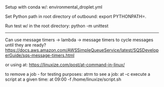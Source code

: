 Setup with conda w/:
environmental_droplet.yml

Set Python path in root directory of outbound:
export PYTHONPATH=.

Run test w/ in the root directory:
python -m unittest


____
Can use message timers -> lambda -> message timers to cycle messages until they are ready?
https://docs.aws.amazon.com/AWSSimpleQueueService/latest/SQSDeveloperGuide/sqs-message-timers.html


or using at:
https://linuxize.com/post/at-command-in-linux/

to remove a job - for testing purposes: atrm <job number>
to see a job: at -c <job number>
execute a script at a given time: at 09:00 -f /home/linuxize/script.sh